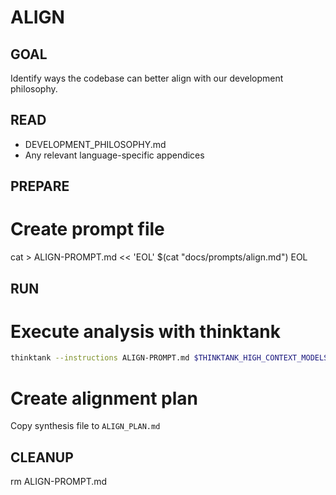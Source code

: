 # ALIGN

## GOAL
Identify ways the codebase can better align with our development philosophy.

## READ
- DEVELOPMENT_PHILOSOPHY.md
- Any relevant language-specific appendices

## PREPARE
# Create prompt file
cat > ALIGN-PROMPT.md << 'EOL'
$(cat "docs/prompts/align.md")
EOL

## RUN
# Execute analysis with thinktank
```bash
thinktank --instructions ALIGN-PROMPT.md $THINKTANK_HIGH_CONTEXT_MODELS $THINKTANK_SYNTHESIS_MODEL $(find_glance_files) $(find_philosophy_files)
```

# Create alignment plan
Copy synthesis file to `ALIGN_PLAN.md`

## CLEANUP
rm ALIGN-PROMPT.md

